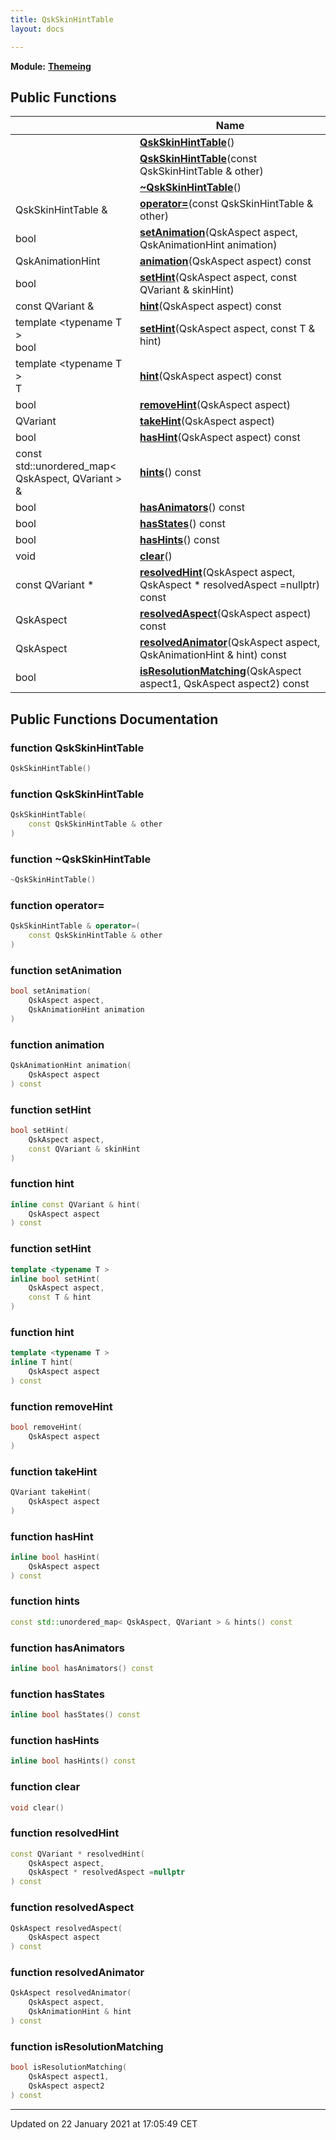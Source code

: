 ```yaml
---
title: QskSkinHintTable
layout: docs

---
```



**Module:** **[Themeing](/docs/modules/group___themeing/)**



## Public Functions

|                | Name           |
| -------------- | -------------- |
| | **[QskSkinHintTable](/docs/classes/class_qsk_skin_hint_table/#function-qskskinhinttable)**() |
| | **[QskSkinHintTable](/docs/classes/class_qsk_skin_hint_table/#function-qskskinhinttable)**(const QskSkinHintTable & other) |
| | **[~QskSkinHintTable](/docs/classes/class_qsk_skin_hint_table/#function-~qskskinhinttable)**() |
| QskSkinHintTable & | **[operator=](/docs/classes/class_qsk_skin_hint_table/#function-operator=)**(const QskSkinHintTable & other) |
| bool | **[setAnimation](/docs/classes/class_qsk_skin_hint_table/#function-setanimation)**(QskAspect aspect, QskAnimationHint animation) |
| QskAnimationHint | **[animation](/docs/classes/class_qsk_skin_hint_table/#function-animation)**(QskAspect aspect) const |
| bool | **[setHint](/docs/classes/class_qsk_skin_hint_table/#function-sethint)**(QskAspect aspect, const QVariant & skinHint) |
| const QVariant & | **[hint](/docs/classes/class_qsk_skin_hint_table/#function-hint)**(QskAspect aspect) const |
| template <typename T \> <br>bool | **[setHint](/docs/classes/class_qsk_skin_hint_table/#function-sethint)**(QskAspect aspect, const T & hint) |
| template <typename T \> <br>T | **[hint](/docs/classes/class_qsk_skin_hint_table/#function-hint)**(QskAspect aspect) const |
| bool | **[removeHint](/docs/classes/class_qsk_skin_hint_table/#function-removehint)**(QskAspect aspect) |
| QVariant | **[takeHint](/docs/classes/class_qsk_skin_hint_table/#function-takehint)**(QskAspect aspect) |
| bool | **[hasHint](/docs/classes/class_qsk_skin_hint_table/#function-hashint)**(QskAspect aspect) const |
| const std::unordered_map< QskAspect, QVariant > & | **[hints](/docs/classes/class_qsk_skin_hint_table/#function-hints)**() const |
| bool | **[hasAnimators](/docs/classes/class_qsk_skin_hint_table/#function-hasanimators)**() const |
| bool | **[hasStates](/docs/classes/class_qsk_skin_hint_table/#function-hasstates)**() const |
| bool | **[hasHints](/docs/classes/class_qsk_skin_hint_table/#function-hashints)**() const |
| void | **[clear](/docs/classes/class_qsk_skin_hint_table/#function-clear)**() |
| const QVariant * | **[resolvedHint](/docs/classes/class_qsk_skin_hint_table/#function-resolvedhint)**(QskAspect aspect, QskAspect * resolvedAspect =nullptr) const |
| QskAspect | **[resolvedAspect](/docs/classes/class_qsk_skin_hint_table/#function-resolvedaspect)**(QskAspect aspect) const |
| QskAspect | **[resolvedAnimator](/docs/classes/class_qsk_skin_hint_table/#function-resolvedanimator)**(QskAspect aspect, QskAnimationHint & hint) const |
| bool | **[isResolutionMatching](/docs/classes/class_qsk_skin_hint_table/#function-isresolutionmatching)**(QskAspect aspect1, QskAspect aspect2) const |

## Public Functions Documentation

### function QskSkinHintTable

```cpp
QskSkinHintTable()
```


### function QskSkinHintTable

```cpp
QskSkinHintTable(
    const QskSkinHintTable & other
)
```


### function ~QskSkinHintTable

```cpp
~QskSkinHintTable()
```


### function operator=

```cpp
QskSkinHintTable & operator=(
    const QskSkinHintTable & other
)
```


### function setAnimation

```cpp
bool setAnimation(
    QskAspect aspect,
    QskAnimationHint animation
)
```


### function animation

```cpp
QskAnimationHint animation(
    QskAspect aspect
) const
```


### function setHint

```cpp
bool setHint(
    QskAspect aspect,
    const QVariant & skinHint
)
```


### function hint

```cpp
inline const QVariant & hint(
    QskAspect aspect
) const
```


### function setHint

```cpp
template <typename T >
inline bool setHint(
    QskAspect aspect,
    const T & hint
)
```


### function hint

```cpp
template <typename T >
inline T hint(
    QskAspect aspect
) const
```


### function removeHint

```cpp
bool removeHint(
    QskAspect aspect
)
```


### function takeHint

```cpp
QVariant takeHint(
    QskAspect aspect
)
```


### function hasHint

```cpp
inline bool hasHint(
    QskAspect aspect
) const
```


### function hints

```cpp
const std::unordered_map< QskAspect, QVariant > & hints() const
```


### function hasAnimators

```cpp
inline bool hasAnimators() const
```


### function hasStates

```cpp
inline bool hasStates() const
```


### function hasHints

```cpp
inline bool hasHints() const
```


### function clear

```cpp
void clear()
```


### function resolvedHint

```cpp
const QVariant * resolvedHint(
    QskAspect aspect,
    QskAspect * resolvedAspect =nullptr
) const
```


### function resolvedAspect

```cpp
QskAspect resolvedAspect(
    QskAspect aspect
) const
```


### function resolvedAnimator

```cpp
QskAspect resolvedAnimator(
    QskAspect aspect,
    QskAnimationHint & hint
) const
```


### function isResolutionMatching

```cpp
bool isResolutionMatching(
    QskAspect aspect1,
    QskAspect aspect2
) const
```


-------------------------------

Updated on 22 January 2021 at 17:05:49 CET